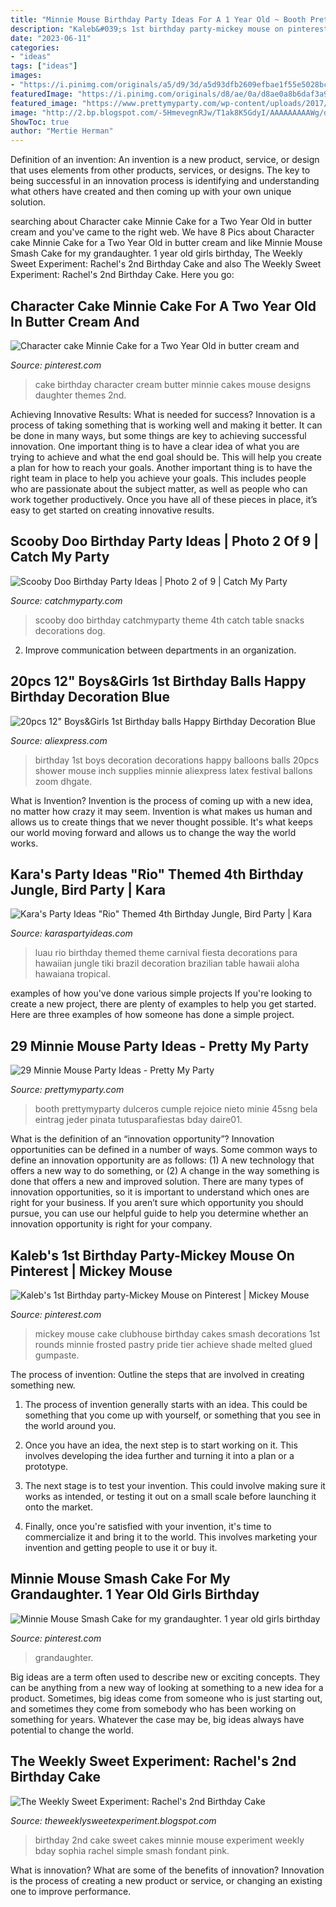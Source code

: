 ```yaml
---
title: "Minnie Mouse Birthday Party Ideas For A 1 Year Old ~ Booth Prettymyparty Dulceros Cumple Rejoice Nieto Minie 45sng Bela Eintrag Jeder Pinata Tutusparafiestas Bday Daire01"
description: "Kaleb&#039;s 1st birthday party-mickey mouse on pinterest"
date: "2023-06-11"
categories:
- "ideas"
tags: ["ideas"]
images:
- "https://i.pinimg.com/originals/a5/d9/3d/a5d93dfb2609efbae1f55e5028bc4681.jpg"
featuredImage: "https://i.pinimg.com/originals/d8/ae/0a/d8ae0a8b6daf3a9df7f0d0cb38d701e3.jpg"
featured_image: "https://www.prettymyparty.com/wp-content/uploads/2017/07/minnie-mouse-party-ideas-photo-booth.jpg"
image: "http://2.bp.blogspot.com/-5HmevegnRJw/T1ak8K5GdyI/AAAAAAAAAWg/dCdy8cOqcU8/s1600/IMG_2050.JPG"
ShowToc: true
author: "Mertie Herman"
---
```



Definition of an invention:
An invention is a new product, service, or design that uses elements from other products, services, or designs. The key to being successful in an innovation process is identifying and understanding what others have created and then coming up with your own unique solution.

	

		
searching about Character cake Minnie Cake for a Two Year Old in butter cream and you've came to the right web. We have 8 Pics about Character cake Minnie Cake for a Two Year Old in butter cream and like Minnie Mouse Smash Cake for my grandaughter. 1 year old girls birthday, The Weekly Sweet Experiment: Rachel&#039;s 2nd Birthday Cake and also The Weekly Sweet Experiment: Rachel&#039;s 2nd Birthday Cake. Here you go:
		
    
## Character Cake Minnie Cake For A Two Year Old In Butter Cream And

<img loading=lazy src="https://i.pinimg.com/originals/d8/ae/0a/d8ae0a8b6daf3a9df7f0d0cb38d701e3.jpg" onerror="this.onerror=null;this.src='https://tse2.mm.bing.net/th?id=OIP.eIOh6MxtF5MG-WQYvcMfowHaLS&amp;pid=15.1';" alt="Character cake Minnie Cake for a Two Year Old in butter cream and">

_Source: pinterest.com_

>cake birthday character cream butter minnie cakes mouse designs daughter themes 2nd. 

	

Achieving Innovative Results: What is needed for success?
Innovation is a process of taking something that is working well and making it better. It can be done in many ways, but some things are key to achieving successful innovation. One important thing is to have a clear idea of what you are trying to achieve and what the end goal should be. This will help you create a plan for how to reach your goals. Another important thing is to have the right team in place to help you achieve your goals. This includes people who are passionate about the subject matter, as well as people who can work together productively. Once you have all of these pieces in place, it’s easy to get started on creating innovative results.

    
## Scooby Doo Birthday Party Ideas | Photo 2 Of 9 | Catch My Party

<img loading=lazy src="https://photos-cdn.catchmyparty.com/PL/photos/0054/1207/img_1059.jpg" onerror="this.onerror=null;this.src='https://tse2.mm.bing.net/th?id=OIP.N6P1M4fWiDP8ZU41V_KJYgHaE8&amp;pid=15.1';" alt="Scooby Doo Birthday Party Ideas | Photo 2 of 9 | Catch My Party">

_Source: catchmyparty.com_

>scooby doo birthday catchmyparty theme 4th catch table snacks decorations dog. 

	

2. Improve communication between departments in an organization.

    
## 20pcs 12&quot; Boys&amp;Girls 1st Birthday Balls Happy Birthday Decoration Blue

<img loading=lazy src="https://ae01.alicdn.com/kf/HTB10lVbX.rrK1RkSne1q6ArVVXay/20pcs-12-Boys-Girls-1st-Birthday-balls-Happy-Birthday-Decoration-Blue-1-Year-Old-Birthday-Balloons.jpg_640x640.jpg" onerror="this.onerror=null;this.src='https://tse3.mm.bing.net/th?id=OIP.F5fgyxHaNwT1nGSU6UDptwHaJ2&amp;pid=15.1';" alt="20pcs 12&quot; Boys&amp;Girls 1st Birthday balls Happy Birthday Decoration Blue">

_Source: aliexpress.com_

>birthday 1st boys decoration decorations happy balloons balls 20pcs shower mouse inch supplies minnie aliexpress latex festival ballons zoom dhgate. 

	

What is Invention?
Invention is the process of coming up with a new idea, no matter how crazy it may seem. Invention is what makes us human and allows us to create things that we never thought possible. It's what keeps our world moving forward and allows us to change the way the world works.

    
## Kara&#039;s Party Ideas &quot;Rio&quot; Themed 4th Birthday Jungle, Bird Party | Kara

<img loading=lazy src="http://karaspartyideas.com/wp-content/uploads/2012/06/578148_297075950386738_1438336007_n_600x870.jpg" onerror="this.onerror=null;this.src='https://tse1.mm.bing.net/th?id=OIP.X-tZetMHLXLwh7qag2QcpQHaKv&amp;pid=15.1';" alt="Kara&#039;s Party Ideas &quot;Rio&quot; Themed 4th Birthday Jungle, Bird Party | Kara">

_Source: karaspartyideas.com_

>luau rio birthday themed theme carnival fiesta decorations para hawaiian jungle tiki brazil decoration brazilian table hawaii aloha hawaiana tropical. 

	

examples of how you've done various simple projects
If you're looking to create a new project, there are plenty of examples to help you get started. Here are three examples of how someone has done a simple project.

    
## 29 Minnie Mouse Party Ideas - Pretty My Party

<img loading=lazy src="https://www.prettymyparty.com/wp-content/uploads/2017/07/minnie-mouse-party-ideas-photo-booth.jpg" onerror="this.onerror=null;this.src='https://tse4.mm.bing.net/th?id=OIP.1pi_9mFLgjmOzYAB_1VsSQHaJ4&amp;pid=15.1';" alt="29 Minnie Mouse Party Ideas - Pretty My Party">

_Source: prettymyparty.com_

>booth prettymyparty dulceros cumple rejoice nieto minie 45sng bela eintrag jeder pinata tutusparafiestas bday daire01. 

	

What is the definition of an “innovation opportunity”?
Innovation opportunities can be defined in a number of ways. Some common ways to define an innovation opportunity are as follows: (1) A new technology that offers a new way to do something, or (2) A change in the way something is done that offers a new and improved solution. 
There are many types of innovation opportunities, so it is important to understand which ones are right for your business. If you aren’t sure which opportunity you should pursue, you can use our helpful guide to help you determine whether an innovation opportunity is right for your company.

    
## Kaleb&#039;s 1st Birthday Party-Mickey Mouse On Pinterest | Mickey Mouse

<img loading=lazy src="https://s-media-cache-ak0.pinimg.com/originals/cb/1e/53/cb1e536149f80b42448120fc3b82aaae.jpg" onerror="this.onerror=null;this.src='https://tse3.mm.bing.net/th?id=OIP.CZkuTNKZats1AjOdi_2_hwHaJ4&amp;pid=15.1';" alt="Kaleb&#039;s 1st Birthday party-Mickey Mouse on Pinterest | Mickey Mouse">

_Source: pinterest.com_

>mickey mouse cake clubhouse birthday cakes smash decorations 1st rounds minnie frosted pastry pride tier achieve shade melted glued gumpaste. 

	

The process of invention: Outline the steps that are involved in creating something new.
1. The process of invention generally starts with an idea. This could be something that you come up with yourself, or something that you see in the world around you.
2. Once you have an idea, the next step is to start working on it. This involves developing the idea further and turning it into a plan or a prototype.

3. The next stage is to test your invention. This could involve making sure it works as intended, or testing it out on a small scale before launching it onto the market.

4. Finally, once you're satisfied with your invention, it's time to commercialize it and bring it to the world. This involves marketing your invention and getting people to use it or buy it.

    
## Minnie Mouse Smash Cake For My Grandaughter. 1 Year Old Girls Birthday

<img loading=lazy src="https://i.pinimg.com/originals/a5/d9/3d/a5d93dfb2609efbae1f55e5028bc4681.jpg" onerror="this.onerror=null;this.src='https://tse4.mm.bing.net/th?id=OIP.7ETrdNfoTl7mb9omzjv3PQHaNK&amp;pid=15.1';" alt="Minnie Mouse Smash Cake for my grandaughter. 1 year old girls birthday">

_Source: pinterest.com_

>grandaughter. 

	

Big ideas are a term often used to describe new or exciting concepts. They can be anything from a new way of looking at something to a new idea for a product. Sometimes, big ideas come from someone who is just starting out, and sometimes they come from somebody who has been working on something for years. Whatever the case may be, big ideas always have potential to change the world.

    
## The Weekly Sweet Experiment: Rachel&#039;s 2nd Birthday Cake

<img loading=lazy src="http://2.bp.blogspot.com/-5HmevegnRJw/T1ak8K5GdyI/AAAAAAAAAWg/dCdy8cOqcU8/s1600/IMG_2050.JPG" onerror="this.onerror=null;this.src='https://tse2.mm.bing.net/th?id=OIP.vcHrlIkaSJXtsmNAa7me3wHaJ6&amp;pid=15.1';" alt="The Weekly Sweet Experiment: Rachel&#039;s 2nd Birthday Cake">

_Source: theweeklysweetexperiment.blogspot.com_

>birthday 2nd cake sweet cakes minnie mouse experiment weekly bday sophia rachel simple smash fondant pink. 

	

What is innovation? What are some of the benefits of innovation?
Innovation is the process of creating a new product or service, or changing an existing one to improve performance.

